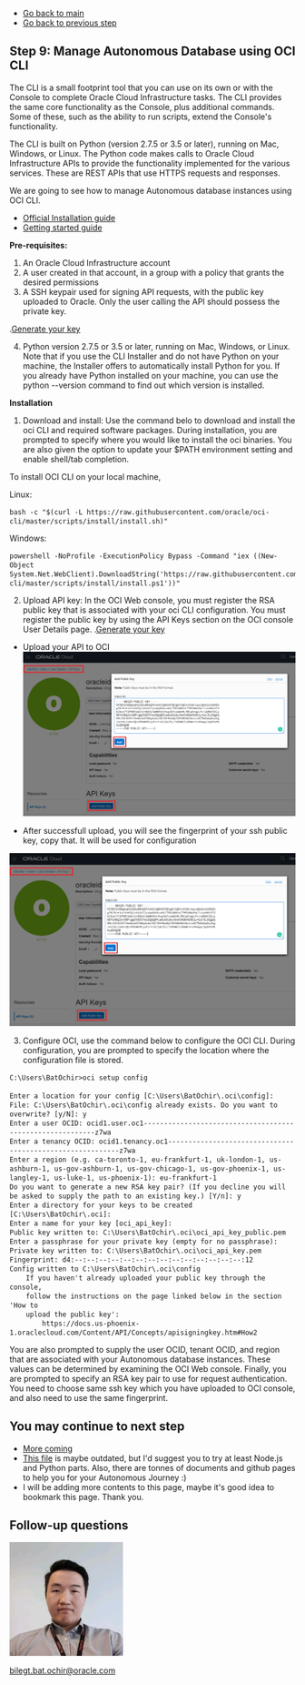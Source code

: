 - [Go back to main](/README.md)
- [Go back to previous step](/step8.md)

## Step 9: Manage Autonomous Database using OCI CLI

The CLI is a small footprint tool that you can use on its own or with the Console to complete Oracle Cloud Infrastructure tasks. The CLI provides the same core functionality as the Console, plus additional commands. Some of these, such as the ability to run scripts, extend the Console's functionality.

The CLI is built on Python (version 2.7.5 or 3.5 or later), running on Mac, Windows, or Linux. The Python code makes calls to Oracle Cloud Infrastructure APIs to provide the functionality implemented for the various services. These are REST APIs that use HTTPS requests and responses. 

We are going to see how to manage Autonomous database instances using OCI CLI.

- [Official Installation guide](https://docs.cloud.oracle.com/iaas/Content/API/SDKDocs/cliinstall.htm)
- [Getting started guide](https://docs.cloud.oracle.com/iaas/Content/API/SDKDocs/cliusing.htm#StartingCLI)

**Pre-requisites:**
1. An Oracle Cloud Infrastructure account
2. A user created in that account, in a group with a policy that grants the desired permissions
3. A SSH keypair used for signing API requests, with the public key uploaded to Oracle. Only the user calling the API should possess the private key.

.[Generate your key](https://www.oci-workshop.com/keys/)

4. Python version 2.7.5 or 3.5 or later, running on Mac, Windows, or Linux. Note that if you use the CLI Installer and do not have Python on your machine, the Installer offers to automatically install Python for you. If you already have Python installed on your machine, you can use the python --version command to find out which version is installed.

**Installation**
1. Download and install: Use the command belo to download and install the oci CLI and required software packages. During installation, you are prompted to specify where you would like to install the oci binaries. You are also given the option to update your $PATH environment setting and enable shell/tab completion.

To install OCI CLI on your local machine, 

Linux:

``` 
bash -c "$(curl -L https://raw.githubusercontent.com/oracle/oci-cli/master/scripts/install/install.sh)"
```

Windows:

```
powershell -NoProfile -ExecutionPolicy Bypass -Command "iex ((New-Object System.Net.WebClient).DownloadString('https://raw.githubusercontent.com/oracle/oci-cli/master/scripts/install/install.ps1'))"
```

2. Upload API key: In the OCI Web console, you must register the RSA public key that is associated with your oci CLI configuration. You must register the public key by using the API Keys section on the OCI console User Details page.
   .[Generate your key](https://www.oci-workshop.com/keys/) 
   
- Upload your API to OCI   
![](/images/step9/0.API.PNG)


- After successfull upload, you will see the fingerprint of your ssh public key, copy that. It will be used for configuration

![](/images/step9/0.API.PNG)

3. Configure OCI, use the command below to configure the OCI CLI. During configuration, you are prompted to specify the location where the configuration file is stored. 

```
C:\Users\BatOchir>oci setup config

Enter a location for your config [C:\Users\BatOchir\.oci\config]:
File: C:\Users\BatOchir\.oci\config already exists. Do you want to overwrite? [y/N]: y
Enter a user OCID: ocid1.user.oc1----------------------------------------------------------z7wa
Enter a tenancy OCID: ocid1.tenancy.oc1----------------------------------------------------------z7wa
Enter a region (e.g. ca-toronto-1, eu-frankfurt-1, uk-london-1, us-ashburn-1, us-gov-ashburn-1, us-gov-chicago-1, us-gov-phoenix-1, us-langley-1, us-luke-1, us-phoenix-1): eu-frankfurt-1
Do you want to generate a new RSA key pair? (If you decline you will be asked to supply the path to an existing key.) [Y/n]: y
Enter a directory for your keys to be created [C:\Users\BatOchir\.oci]:
Enter a name for your key [oci_api_key]:
Public key written to: C:\Users\BatOchir\.oci\oci_api_key_public.pem
Enter a passphrase for your private key (empty for no passphrase):
Private key written to: C:\Users\BatOchir\.oci\oci_api_key.pem
Fingerprint: d4:--:--:--:--:--:--:--:--:--:--:--:--:--:--:12
Config written to C:\Users\BatOchir\.oci\config
    If you haven't already uploaded your public key through the console,
    follow the instructions on the page linked below in the section 'How to
    upload the public key':
        https://docs.us-phoenix-1.oraclecloud.com/Content/API/Concepts/apisigningkey.htm#How2

```

You are also prompted to supply the user OCID, tenant OCID, and region that are associated with your Autonomous database instances. These values can be determined by examining the OCI Web console. 
Finally, you are prompted to specify an RSA key pair to use for request authentication. You need to choose same ssh key which you have uploaded to OCI console, and also need to use the same fingerprint.



## You may continue to next step 
- [More coming](README.md)
- [This file](/files/ATP-Hands-on-Lab.pdf) is maybe outdated, but I'd suggest you to try at least Node.js and Python parts. Also, there are tonnes of documents and github pages to help you for your Autonomous Journey :) 
- I will be adding more contents to this page, maybe it's good idea to bookmark this page. Thank you.

## Follow-up questions

![](./images/bilegt.jpg)

[bilegt.bat.ochir@oracle.com](mailto:bilegt.bat.ochir@oracle.com)
